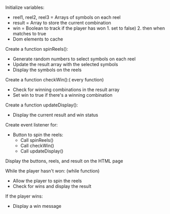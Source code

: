 Initialize variables:
- reel1, reel2, reel3 = Arrays of symbols on each reel
- result = Array to store the current combination
- win = Boolean to track if the player has won 1. set to false) 2. then when matches to true 
- Dom elements to cache 

Create a function spinReels():
- Generate random numbers to select symbols on each reel
- Update the result array with the selected symbols
- Display the symbols on the reels


Create a function checkWin():( every function) 
- Check for winning combinations in the result array
- Set win to true if there's a winning combination 

Create a function updateDisplay():
- Display the current result and win status

Create event listener for:
- Button to spin the reels:
  - Call spinReels()
  - Call checkWin()
  - Call updateDisplay()

Display the buttons, reels, and result on the HTML page

While the player hasn't won: (while function) 
  - Allow the player to spin the reels
  - Check for wins and display the result

If the player wins:
- Display a win message